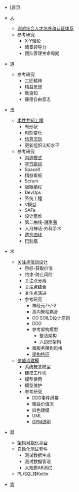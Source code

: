 <!-- docs/_sidebar.md -->
* [首页  
* [人](/people/peoplegrow.md)
  * [训战结合人才培养和认证体系](/people/peoplegrow.md)
  * 参考研究
    * X-Y理论
    * 情景领导力
    * 团队管理生命周期
* [道](/values/工匠精神.md)
  * 参考研究
    * 工匠精神
    * 精益思想
    * 致良知
    * 康德自由意志
* 法
  * [柔性共知工程](/engineering/conscientia-engineering.md)
    * 有形状
    * 时刻变化
    * [信息流动](/engineering/cases/communication_model/communication_model.md)
    * 更新组织认知水平
  * 参考研究
    * [沟通模式](/engineering/cases/communication_model/communication_model.md)
    * [字节跳动](engineering/cases/bytedance/张一鸣_做CEO要避免理性的自负.md)
    * SpaceX
    * 精益看板
    * Scrum
    * 极限编程
    * DevOps
    * 系统工程
    * V模型
    * SAFe
    * 设计思维
    * 第二曲线-甜甜圈
    * 人月神话-外科手术
    * [遗忘曲线](/engineering/cases/forgettingcurve/遗忘曲线.md)
    * [巴别塔](/engineering/cases/babel/巴别塔.md)
  
* 术
  * [关注点驱动设计](/methodology/concern/关注点驱动设计.md)
    * 目标-获取价值
    * 约束-防止风险
    * 关注点分离
    * 关注点结合
    * 关注点演进
    * 参考研究
      * 神经元7+/-2
      * 高内聚松耦合
      * OO SOILD设计原则
      * DDD
      * 参考架构模型
        * 整洁架构
        * 六边形架构
      * 微服务架构风格      
      * [架构特征](/methodology/concern/cases/characteristics/架构特征.md)
  * [价值流建模](/methodology/model/价值流建模.md)
    * 系统概念模型
    * 建模工作坊
    * 模型使用
    * 模型维护 
    * 参考研究
      * DDD事件风暴
      * 精益价值流
      * 四色建模
      * UML
      * [OPM说明](/methodology/model/cases/opm/opm)
* 器
  * [架构可视化平台](/tools/architecture/visualize.md)
  * 自动化测试套件
    * 测试数据生成
    * 测试数据管理
    * 大规模AB测试
  * PL/SQL转Kotlin
* [势](/context/数字时代.md)